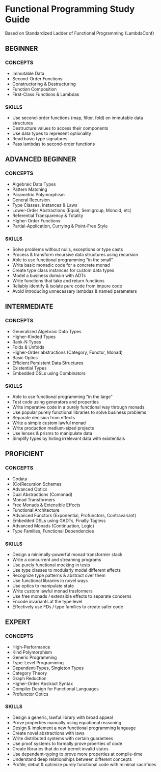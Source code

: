 # Functional Programming Study Guide
Based on Standardized Ladder of Functional Programming (LambdaConf)

## BEGINNER
### CONCEPTS
- Immutable Data
- Second-Order Functions
- Constructoring & Destructuring
- Function Composition
- First-Class Functions & Lambdas

### SKILLS
- Use second-order functions (map, filter, fold) on immutable data structures
- Destructure values to access their components
- Use data types to represent optionality
- Read basic type signatures
- Pass lambdas to second-order functions
  
## ADVANCED BEGINNER
### CONCEPTS
- Algebraic Data Types
- Pattern Matching
- Parametric Polymorphism
- General Recursion
- Type Classes, instances & Laws
- Lower-Order Abstractions (Equal, Semigroup, Monoid, etc)
- Referential Transparency & Totality
- Higher-Order Functions
- Partial-Application, Currying & Point-Free Style

### SKILLS
- Solve problems without nulls, exceptions or type casts
- Process & transform recursive data structures using recursion
- Able to use functional programming "in the small"
- Write basic monadic code for a concrete monad
- Create type class instances for custom data types
- Model a business domain with ADTs
- Write functions that take and return functions
- Reliably identify & isolate pure code from impure code
- Avoid introducing unnecessary lambdas & named parameters
  
## INTERMEDIATE
### CONCEPTS
- Generalized Algebraic Data Types
- Higher-Kinded Types
- Rank-N Types
- Folds & Unfolds
- Higher-Order abstractions (Category, Functor, Monad)
- Basic Optics
- Efficient Persistent Data Structures
- Existential Types
- Embedded DSLs using Combinators
### SKILLS
- Able to use functional programming "in the large"
- Test code using generators and properties
- Write imperative code in a purely functional way through monads
- Use popular purely functional libraries to solve business problems
- Separate decision from effects
- Write a simple custom lawful monad
- Write production medium-sized projects
- Use lenses & prisms to manipulate data
- Simplify types by hiding irrelevant data with existentials
  
## PROFICIENT
### CONCEPTS
- Codata
- (Co)Recursion Schemes
- Advanced Optics
- Dual Abstractions (Comonad)
- Monad Transformers
- Free Monads & Extensible Effects
- Functional Architecture
- Advanced Functors (Exponential, Profunctors, Contravariant)
- Embedded DSLs using GADTs, Finally Tagless
- Advanced Monads (Continuation, Logic)
- Type Families, Functional Dependencies
### SKILLS
- Design a minimally-powerful monad transformer stack
- Write a concurrent and streaming programs
- Use purely functional mocking in tests
- Use type classes to modularly model different effects
- Recognize type patterns & abstract over them
- Use functional libraries in novel ways
- Use optics to manipulate state
- Write custom lawful monad trasformers
- Use free monads / extensible effects to separate concerns
- Encode invariants at the type level
- Effectively use FDs / type families to create safer code
  

## EXPERT
### CONCEPTS
- High-Performance
- Kind Polymorphism
- Generic Programming
- Type-Level Programming
- Dependent-Types, Singleton Types
- Category Theory
- Graph Reduction
- Higher-Order Abstract Syntax
- Compiler Design for Functional Languages
- Profunctor Optics
### SKILLS
- Design a generic, lawful library with broad appeal
- Prove properties manually using equational reasoning
- Design & implement a new functional programming language
- Create novel abstractions with laws
- Write distributed systems with certain guarantees
- Use proof systems to formally prove proerties of code
- Create libraries that do not permit invalid states
- Use dependent-typing to prove more properties at compile-time
- Understand deep relationships between different concepts
- Profile, debut & optimize purely functional code with minimal sacrifices
